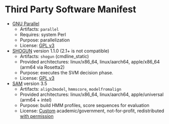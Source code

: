 # Third Party Software Manifest

- [GNU Parallel]
  - Artifacts: `parallel`
  - Requires: system Perl
  - Purpose: parallelization
  - License: [GPL v3]
- [SHOGUN] version 1.1.0 (2.1+ is not compatible)
  - Artifacts: `shogun` (cmdline_static)
  - Provided architectures: linux/x86_64, linux/aarch64, apple/x86_64 (arm64 via Rosetta2)
  - Purpose: executes the SVM decision phase.
  - License: [GPL v3]
- [SAM] version 3.5
  - Artifacts: `align2model`, `hmmscore`, `modelfromalign`
  - Provided architectures: linux/x86_64, linux/aarch64, apple/universal (arm64 + intel)
  - Purpose: build HMM profiles, score sequences for evaluation
  - License: [Custom][sam-license] academic/government, not-for-profit, redistributed [with permission]

[GNU Parallel]: https://www.gnu.org/software/parallel/
[with permission]: copyright_and_licenses/sam3.5/SAM%20Redistribution%20Special%20Permissions.pdf
[GPL v3]: https://www.gnu.org/licenses/gpl-3.0.txt
[SHOGUN]: https://github.com/shogun-toolbox/
[sam-license]: https://users.soe.ucsc.edu/~karplus/projects-compbio-html/sam-lic/obj.0
[SAM]: https://users.soe.ucsc.edu/~karplus/projects-compbio-html/sam2src/
